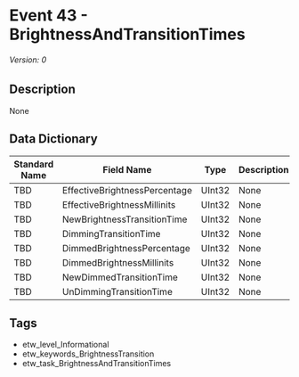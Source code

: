 # Event 43 - BrightnessAndTransitionTimes
###### Version: 0

## Description
None

## Data Dictionary
|Standard Name|Field Name|Type|Description|Sample Value|
|---|---|---|---|---|
|TBD|EffectiveBrightnessPercentage|UInt32|None|`None`|
|TBD|EffectiveBrightnessMillinits|UInt32|None|`None`|
|TBD|NewBrightnessTransitionTime|UInt32|None|`None`|
|TBD|DimmingTransitionTime|UInt32|None|`None`|
|TBD|DimmedBrightnessPercentage|UInt32|None|`None`|
|TBD|DimmedBrightnessMillinits|UInt32|None|`None`|
|TBD|NewDimmedTransitionTime|UInt32|None|`None`|
|TBD|UnDimmingTransitionTime|UInt32|None|`None`|

## Tags
* etw_level_Informational
* etw_keywords_BrightnessTransition
* etw_task_BrightnessAndTransitionTimes